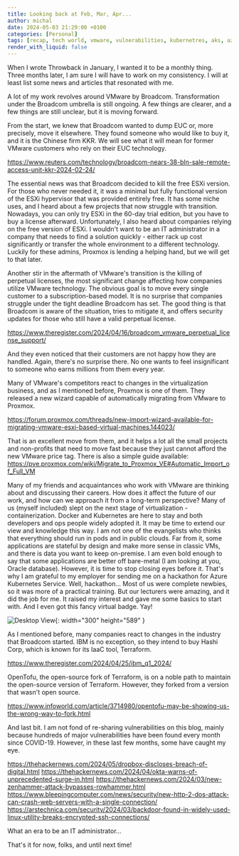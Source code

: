 ```yaml
---
title: Looking back at Feb, Mar, Apr...
author: michal
date: 2024-05-03 21:29:00 +0100
categories: [Personal]
tags: [recap, tech world, vmware, vulnerabilities, kubernetres, aks, azure]
render_with_liquid: false
---
```


When I wrote Throwback in January, I wanted it to be a monthly thing. Three months later, I am sure I will have to work on my consistency. I will at least list some news and articles that resonated with me. 

A lot of my work revolves around VMware by Broadcom. Transformation under the Broadcom umbrella is still ongoing. A few things are clearer, and a few things are still unclear, but it is moving forward. 

From the start, we knew that Broadcom wanted to dump EUC or, more precisely, move it elsewhere. They found someone who would like to buy it, and it is the Chinese firm KKR. We will see what it will mean for former VMware customers who rely on their EUC technology. 

<https://www.reuters.com/technology/broadcom-nears-38-bln-sale-remote-access-unit-kkr-2024-02-24/>

The essential news was that Broadcom decided to kill the free ESXi version. For those who never needed it, it was a minimal but fully functional version of the ESXi hypervisor that was provided entirely free. It has some niche uses, and I heard about a few projects that now struggle with transition. Nowadays, you can only try ESXi in the 60-day trial edition, but you have to buy a license afterward. Unfortunately, I also heard about companies relying on the free version of ESXi. I wouldn't want to be an IT administrator in a company that needs to find a solution quickly - either rack up cost significantly or transfer the whole environment to a different technology. Luckily for these admins, Proxmox is lending a helping hand, but we will get to that later. 

Another stir in the aftermath of VMware's transition is the killing of perpetual licenses, the most significant change affecting how companies utilize VMware technology. The obvious goal is to move every single customer to a subscription-based model. It is no surprise that companies struggle under the tight deadline Broadcom has set. The good thing is that Broadcom is aware of the situation, tries to mitigate it, and offers security updates for those who still have a valid perpetual license. 

<https://www.theregister.com/2024/04/16/broadcom_vmware_perpetual_license_support/>

And they even noticed that their customers are not happy how they are handled. Again, there's no surprise there. No one wants to feel insignificant to someone who earns millions from them every year. 

Many of VMware's competitors react to changes in the virtualization business, and as I mentioned before, Proxmox is one of them. They released a new wizard capable of automatically migrating from VMware to Proxmox. 

<https://forum.proxmox.com/threads/new-import-wizard-available-for-migrating-vmware-esxi-based-virtual-machines.144023/>

That is an excellent move from them, and it helps a lot all the small projects and non-profits that need to move fast because they just cannot afford the new VMware price tag. There is also a simple guide available: <https://pve.proxmox.com/wiki/Migrate_to_Proxmox_VE#Automatic_Import_of_Full_VM>

Many of my friends and acquaintances who work with VMware are thinking about and discussing their careers. How does it affect the future of our work, and how can we approach it from a long-term perspective? Many of us (myself included) slept on the next stage of virtualization - containerization. Docker and Kubernetes are here to stay and both developers and ops people widely adopted it. It may be time to extend our view and knowledge this way. I am not one of the evangelists who thinks that everything should run in pods and in public clouds. Far from it, some applications are stateful by design and make more sense in classic VMs, and there is data you want to keep on-premise. I am even bold enough to say that some applications are better off bare-metal (I am looking at you, Oracle database). However, it is time to stop closing eyes before it. That's why I am grateful to my employer for sending me on a hackathon for Azure Kubernetes Service. Well, hackathon... Most of us were complete newbies, so it was more of a practical training. But our lecturers were amazing, and it did the job for me. It raised my interest and gave me some basics to start with. And I even got this fancy virtual badge. Yay!

![Desktop View](https://images.credly.com/images/d6400cf5-68fb-462e-a022-0e22aeed0d50/image.png){: width="300" height="589" }

As I mentioned before, many companies react to changes in the industry that Broadcom started. IBM is no exception, so they intend to buy Hashi Corp, which is known for its IaaC tool, Terraform.

<https://www.theregister.com/2024/04/25/ibm_q1_2024/>

OpenTofu, the open-source fork of Terraform, is on a noble path to maintain the open-source version of Terraform. However, they forked from a version that wasn't open source.

<https://www.infoworld.com/article/3714980/opentofu-may-be-showing-us-the-wrong-way-to-fork.html>

And last bit. I am not fond of re-sharing vulnerabilities on this blog, mainly because hundreds of major vulnerabilities have been found every month since COVID-19. However, in these last few months, some have caught my eye.


<https://thehackernews.com/2024/05/dropbox-discloses-breach-of-digital.html>
<https://thehackernews.com/2024/04/okta-warns-of-unprecedented-surge-in.html>
<https://thehackernews.com/2024/03/new-zenhammer-attack-bypasses-rowhammer.html>
<https://www.bleepingcomputer.com/news/security/new-http-2-dos-attack-can-crash-web-servers-with-a-single-connection/>
<https://arstechnica.com/security/2024/03/backdoor-found-in-widely-used-linux-utility-breaks-encrypted-ssh-connections/>

What an era to be an IT administrator... 

That's it for now, folks, and until next time!